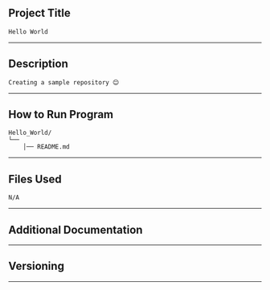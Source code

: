 ## Project Title
    Hello World
----------------------
## Description
    Creating a sample repository 😊
----------------------
## How to Run Program
    Hello_World/
    └── 
        │── README.md
----------------------
## Files Used 
    N/A
----------------------
## Additional Documentation

----------------------
## Versioning

----------------------

   



